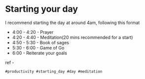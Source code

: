 # Starting your day

I recommend starting the day at around 4am, following this format

* 4:00 - 4:20 - Prayer
* 4:20 - 4:40 - Meditation(20 mins recommended for a start)
* 4:50 - 5:30 - Book of sages
* 5:30 - 6:00 - Game of Go
* 6:00 - Reiterate your goals


ref - 

    #productivity #starting_day #day #meditation
